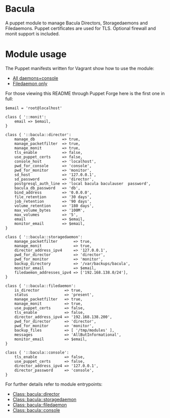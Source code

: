 # Bacula

A puppet module to manage Bacula Directors, Storagedaemons and Filedaemons.
Puppet certificates are used for TLS. Optional firewall and monit support
is included.

# Module usage

The Puppet manifests written for Vagrant show how to use the module:

* [All daemons+console](vagrant/all.pp)
* [Filedaemon only](vagrant/fd.pp)

For those viewing this README through Puppet Forge here is the first one in
full:

    $email = 'root@localhost'
    
    class { '::monit':
        email => $email,
    }
    
    class { '::bacula::director':
        manage_db            => true,
        manage_packetfilter  => true,
        manage_monit         => true,
        tls_enable           => false,
        use_puppet_certs     => false,
        console_host         => 'localhost',
        pwd_for_console      => 'console',
        pwd_for_monitor      => 'monitor',
        sd_host              => '127.0.0.1',
        sd_password          => 'director',
        postgresql_auth_line => 'local bacula baculauser  password',
        bacula_db_password   => 'db',
        bind_address         => '0.0.0.0',
        file_retention       => '30 days',
        job_retention        => '90 days',
        volume_retention     => '180 days',
        max_volume_bytes     => '100M',
        max_volumes          => '5',
        email                => $email,
        monitor_email        => $email,
    }
    
    class { '::bacula::storagedaemon':
        manage_packetfilter       => true,
        manage_monit              => true,
        director_address_ipv4     => '127.0.0.1',
        pwd_for_director          => 'director',
        pwd_for_monitor           => 'monitor',
        backup_directory          => '/var/backups/bacula',
        monitor_email             => $email,
        filedaemon_addresses_ipv4 => ['192.168.138.0/24'],
    }
    
    class { '::bacula::filedaemon':
        is_director           => true,
        status                => 'present',
        manage_packetfilter   => true,
        manage_monit          => true,
        use_puppet_certs      => false,
        tls_enable            => false,
        director_address_ipv4 => '192.168.138.200',
        pwd_for_director      => 'director',
        pwd_for_monitor       => 'monitor',
        backup_files          => [ '/tmp/modules' ],
        messages              => 'AllButInformational',
        monitor_email         => $email,
    }

    class { '::bacula::console':
        tls_enable            => false,
        use_puppet_certs      => false,
        director_address_ipv4 => '127.0.0.1',
        director_password     => 'console',
    }

For further details refer to module entrypoints:

* [Class: bacula::director](manifests/director.pp)
* [Class: bacula::storagedaemon](manifests/storagedaemon.pp)
* [Class: bacula::filedaemon](manifests/filedaemon.pp)
* [Class: bacula::console](manifests/console.pp)
